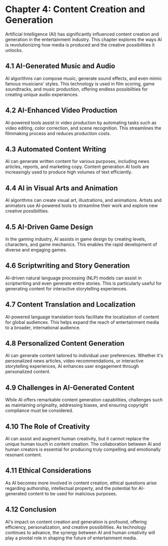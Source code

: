 Chapter 4: Content Creation and Generation
==========================================

Artificial Intelligence (AI) has significantly influenced content creation and generation in the entertainment industry. This chapter explores the ways AI is revolutionizing how media is produced and the creative possibilities it unlocks.

4.1 AI-Generated Music and Audio
--------------------------------

AI algorithms can compose music, generate sound effects, and even mimic famous musicians' styles. This technology is used in film scoring, game soundtracks, and music production, offering endless possibilities for creating unique audio experiences.

4.2 AI-Enhanced Video Production
--------------------------------

AI-powered tools assist in video production by automating tasks such as video editing, color correction, and scene recognition. This streamlines the filmmaking process and reduces production costs.

4.3 Automated Content Writing
-----------------------------

AI can generate written content for various purposes, including news articles, reports, and marketing copy. Content generation AI tools are increasingly used to produce high volumes of text efficiently.

4.4 AI in Visual Arts and Animation
-----------------------------------

AI algorithms can create visual art, illustrations, and animations. Artists and animators use AI-powered tools to streamline their work and explore new creative possibilities.

4.5 AI-Driven Game Design
-------------------------

In the gaming industry, AI assists in game design by creating levels, characters, and game mechanics. This enables the rapid development of diverse and engaging games.

4.6 Scriptwriting and Story Generation
--------------------------------------

AI-driven natural language processing (NLP) models can assist in scriptwriting and even generate entire stories. This is particularly useful for generating content for interactive storytelling experiences.

4.7 Content Translation and Localization
----------------------------------------

AI-powered language translation tools facilitate the localization of content for global audiences. This helps expand the reach of entertainment media to a broader, international audience.

4.8 Personalized Content Generation
-----------------------------------

AI can generate content tailored to individual user preferences. Whether it's personalized news articles, video recommendations, or interactive storytelling experiences, AI enhances user engagement through personalized content.

4.9 Challenges in AI-Generated Content
--------------------------------------

While AI offers remarkable content generation capabilities, challenges such as maintaining originality, addressing biases, and ensuring copyright compliance must be considered.

4.10 The Role of Creativity
---------------------------

AI can assist and augment human creativity, but it cannot replace the unique human touch in content creation. The collaboration between AI and human creators is essential for producing truly compelling and emotionally resonant content.

4.11 Ethical Considerations
---------------------------

As AI becomes more involved in content creation, ethical questions arise regarding authorship, intellectual property, and the potential for AI-generated content to be used for malicious purposes.

4.12 Conclusion
---------------

AI's impact on content creation and generation is profound, offering efficiency, personalization, and creative possibilities. As technology continues to advance, the synergy between AI and human creativity will play a pivotal role in shaping the future of entertainment media.
